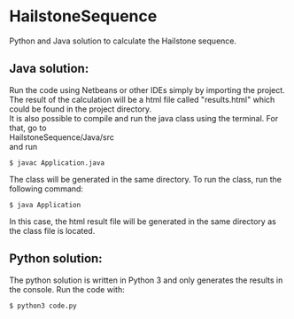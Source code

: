 # HailstoneSequence
Python and Java solution to calculate the Hailstone sequence. 

## Java solution:
Run the code using Netbeans or other IDEs simply by importing the project. 
The result of the calculation will be a html file called "results.html" which could be found in the project directory.
<br />
It is also possible to compile and run the java class using the terminal. For that, go to 
<br /> HailstoneSequence/Java/src <br /> and run
```
$ javac Application.java
```

The class will be generated in the same directory. To run the class, run the following command:
```
$ java Application
```
In this case, the html result file will be generated in the same directory as the class file is located. 

## Python solution:
The python solution is written in Python 3 and only generates the results in the console. Run the code with:
```
$ python3 code.py
```
